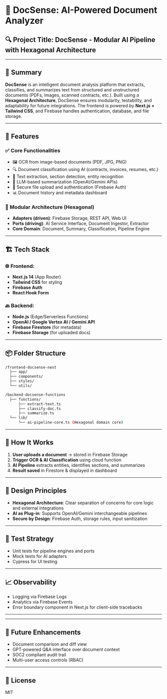 # 🧠 DocSense: AI-Powered Document Analyzer

## 🔍 Project Title: **DocSense - Modular AI Pipeline with Hexagonal Architecture**

---

## 📌 Summary
**DocSense** is an intelligent document analysis platform that extracts, classifies, and summarizes text from structured and unstructured documents (PDFs, images, scanned contracts, etc.). Built using a **Hexagonal Architecture**, DocSense ensures modularity, testability, and adaptability for future integrations. The frontend is powered by **Next.js + Tailwind CSS**, and Firebase handles authentication, database, and file storage.

---

## 🚀 Features

### ✅ Core Functionalities
- 🖼️ OCR from image-based documents (PDF, JPG, PNG)
- 🔍 Document classification using AI (contracts, invoices, resumes, etc.)
- 📑 Text extraction, section detection, entity recognition
- 🧠 LLM-based summarization (OpenAI/Gemini APIs)
- 🔐 Secure file upload and authentication (Firebase Auth)
- 📊 Document history and metadata dashboard

### 🧱 Modular Architecture (Hexagonal)
- **Adapters (driven)**: Firebase Storage, REST API, Web UI
- **Ports (driving)**: AI Service Interface, Document Ingestor, Extractor
- **Core Domain**: Document, Summary, Classification, Pipeline Engine

---

## 🏗️ Tech Stack
### 🌐 Frontend:
- **Next.js 14** (App Router)
- **Tailwind CSS** for styling
- **Firebase Auth**
- **React Hook Form**

### 🔙 Backend:
- **Node.js** (Edge/Serverless Functions)
- **OpenAI / Google Vertex AI / Gemini API**
- **Firebase Firestore** (for metadata)
- **Firebase Storage** (for uploaded docs)

---

## 📦 Folder Structure
```bash
/frontend-docsense-next
  ├── app/
  ├── components/
  ├── styles/
  └── utils/

/backend-docsense-functions
  ├── functions/
      ├── extract-text.ts
      ├── classify-doc.ts
      ├── summarize.ts
  └── lib/
      └── ai-pipeline-core.ts (Hexagonal domain core)
```

---

## 📘 How It Works
1. **User uploads a document** → stored in Firebase Storage
2. **Trigger OCR & AI Classification** using cloud function
3. **AI Pipeline** extracts entities, identifies sections, and summarizes
4. **Result saved** in Firestore & displayed in dashboard

---

## 🧠 Design Principles
- **Hexagonal Architecture**: Clear separation of concerns for core logic and external integrations
- **AI as Plug-in**: Supports OpenAI/Gemini interchangeable pipelines
- **Secure by Design**: Firebase Auth, storage rules, input sanitization

---

## 🧪 Test Strategy
- Unit tests for pipeline engines and ports
- Mock tests for AI adapters
- Cypress for UI testing

---

## 📈 Observability
- Logging via Firebase Logs
- Analytics via Firebase Events
- Error boundary component in Next.js for client-side tracebacks

---







---

## 🔮 Future Enhancements
- Document comparison and diff view
- GPT-powered Q&A interface over document context
- SOC2 compliant audit trail
- Multi-user access controls (RBAC)

---

## 🔗 License
MIT
